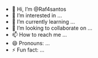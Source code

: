 - 👋 Hi, I’m @Raf4santos
- 👀 I’m interested in ...
- 🌱 I’m currently learning ...
- 💞️ I’m looking to collaborate on ...
- 📫 How to reach me ...
- 😄 Pronouns: ...
- ⚡ Fun fact: ...

<!---
Raf4santos/Raf4santos is a ✨ special ✨ repository because its `README.md` (this file) appears on your GitHub profile.
You can click the Preview link to take a look at your changes.
--->
